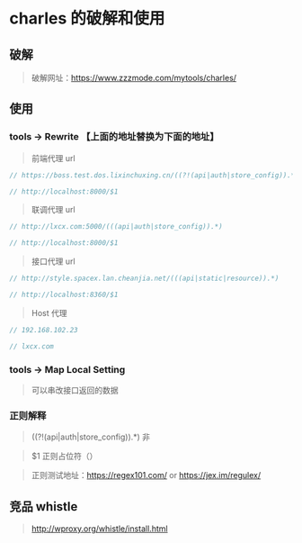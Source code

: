 # charles 的破解和使用

## 破解

> 破解网址：https://www.zzzmode.com/mytools/charles/

## 使用

### tools -> Rewrite 【上面的地址替换为下面的地址】

> 前端代理 url

```js
// https://boss.test.dos.lixinchuxing.cn/((?!(api|auth|store_config)).*)

// http://localhost:8000/$1
```

> 联调代理 url

```js
// http://lxcx.com:5000/(((api|auth|store_config)).*)

// http://localhost:8000/$1
```

> 接口代理 url

```js
// http://style.spacex.lan.cheanjia.net/(((api|static|resource)).*)

// http://localhost:8360/$1
```

> Host 代理

```js
// 192.168.102.23

// lxcx.com
```

### tools -> Map Local Setting

> 可以串改接口返回的数据

### 正则解释

> ((?!(api|auth|store_config)).*) 非

> $1 正则占位符（）

> 正则测试地址：https://regex101.com/ or https://jex.im/regulex/

## 竞品 whistle

> http://wproxy.org/whistle/install.html
